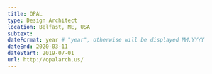 ```yaml
---
title: OPAL
type: Design Architect
location: Belfast, ME, USA
subtext:
dateFormat: year # "year", otherwise will be displayed MM.YYYY
dateEnd: 2020-03-11
dateStart: 2019-07-01
url: http://opalarch.us/
---
```

